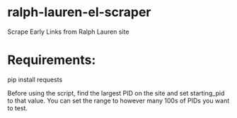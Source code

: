 # ralph-lauren-el-scraper
Scrape Early Links from Ralph Lauren site

# Requirements:
pip install requests

Before using the script, find the largest PID on the site and set starting_pid to that value. You can set the range to however many 100s of PIDs you want to test.
